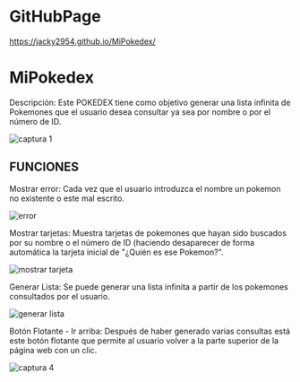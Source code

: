 # GitHubPage

https://jacky2954.github.io/MiPokedex/



# MiPokedex

Descripción: Este POKEDEX tiene como objetivo generar una lista infinita de Pokemones que el usuario desea consultar ya sea por nombre o por el número de ID.

![captura 1](https://user-images.githubusercontent.com/86697583/143533555-9996a06a-9cd1-4a17-a4cf-eea5c58e9c28.PNG)



## FUNCIONES

Mostrar error: Cada vez que el usuario introduzca el nombre un pokemon no existente o este mal escrito.

![error](https://user-images.githubusercontent.com/86697583/143533731-84a74f97-b303-43a9-b95c-19e93dbd476f.PNG)



Mostrar tarjetas: Muestra tarjetas de pokemones que hayan sido buscados por su nombre o el número de ID (haciendo desaparecer de forma automática la tarjeta inicial de "¿Quién es ese Pokemon?".

![mostrar tarjeta](https://user-images.githubusercontent.com/86697583/143533838-163e784e-f093-4f27-b487-8e89e6e22f50.PNG)



Generar Lista: Se puede generar una lista infinita a partir de los pokemones consultados por el usuario.

![generar lista](https://user-images.githubusercontent.com/86697583/143533943-24712a0b-d72b-4743-b6b6-e82655cbe525.PNG)



Botón Flotante - Ir arriba: Después de haber generado varias consultas está este botón flotante que permite al usuario volver a la parte superior de la página web con un clic.

![captura 4](https://user-images.githubusercontent.com/86697583/143472409-2269a4f9-0200-47a6-b2c1-99340644cc2d.PNG)
